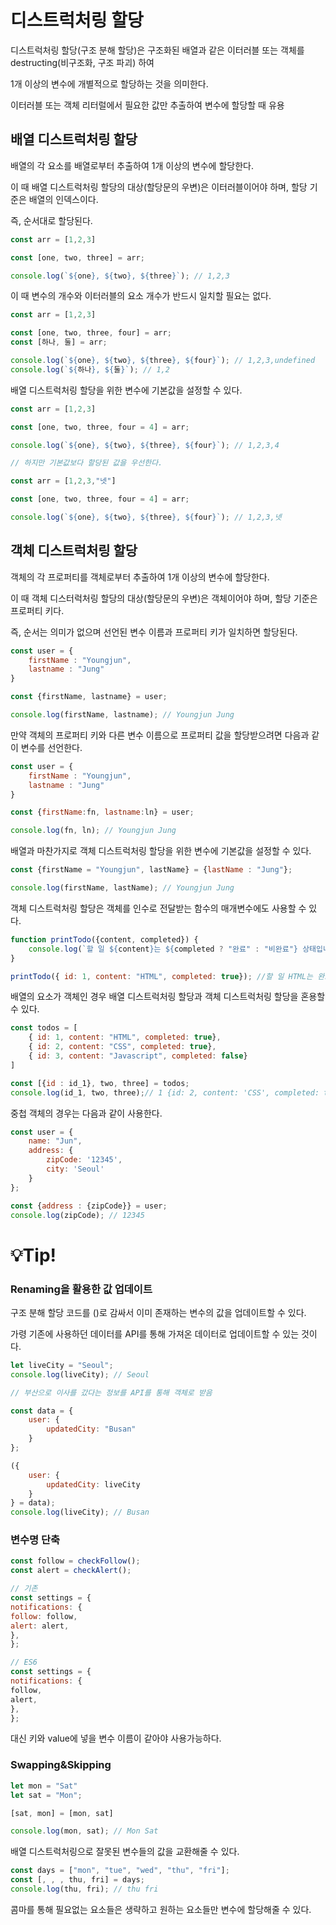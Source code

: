 # 디스트럭처링 할당

디스트럭처링 할당(구조 분해 할당)은 구조화된 배열과 같은 이터러블 또는 객체를 destructing(비구조화, 구조 파괴) 하여

1개 이상의 변수에 개별적으로 할당하는 것을 의미한다.

이터러블 또는 객체 리터럴에서 필요한 값만 추출하여 변수에 할당할 때 유용



## 배열 디스트럭처링 할당

배열의 각 요소를 배열로부터 추출하여 1개 이상의 변수에 할당한다.

이 때 배열 디스트럭처링 할당의 대상(할당문의 우변)은 이터러블이어야 하며, 할당 기준은 배열의 인덱스이다.

즉, 순서대로 할당된다.

```javascript
const arr = [1,2,3]

const [one, two, three] = arr;

console.log(`${one}, ${two}, ${three}`); // 1,2,3
```

이 때 변수의 개수와 이터러블의 요소 개수가 반드시 일치할 필요는 없다.

```javascript
const arr = [1,2,3]

const [one, two, three, four] = arr;
const [하나, 둘] = arr;

console.log(`${one}, ${two}, ${three}, ${four}`); // 1,2,3,undefined
console.log(`${하나}, ${둘}`); // 1,2
```

배열 디스트럭처링 할당을 위한 변수에 기본값을 설정할 수 있다.

```javascript
const arr = [1,2,3]

const [one, two, three, four = 4] = arr;

console.log(`${one}, ${two}, ${three}, ${four}`); // 1,2,3,4

// 하지만 기본값보다 할당된 값을 우선한다.

const arr = [1,2,3,"넷"]

const [one, two, three, four = 4] = arr;

console.log(`${one}, ${two}, ${three}, ${four}`); // 1,2,3,넷
```



## 객체 디스트럭처링 할당

객체의 각 프로퍼티를 객체로부터 추출하여 1개 이상의 변수에 할당한다.

이 때 객체 디스터럭처링 할당의 대상(할당문의 우변)은 객체이어야 하며, 할당 기준은 프로퍼티 키다.

즉, 순서는 의미가 없으며 선언된 변수 이름과 프로퍼티 키가 일치하면 할당된다.

```javascript
const user = {
	firstName : "Youngjun",
	lastname : "Jung"
}

const {firstName, lastname} = user;

console.log(firstName, lastname); // Youngjun Jung
```

만약 객체의 프로퍼티 키와 다른 변수 이름으로 프로퍼티 값을 할당받으려면 다음과 같이 변수를 선언한다.

```javascript
const user = {
	firstName : "Youngjun",
	lastname : "Jung"
}

const {firstName:fn, lastname:ln} = user;

console.log(fn, ln); // Youngjun Jung
```

배열과 마찬가지로 객체 디스트럭처링 할당을 위한 변수에 기본값을 설정할 수 있다.

```javascript
const {firstName = "Youngjun", lastName} = {lastName : "Jung"};

console.log(firstName, lastName); // Youngjun Jung
```

객체 디스트럭처링 할당은 객체를 인수로 전달받는 함수의 매개변수에도 사용할 수 있다.

```javascript
function printTodo({content, completed}) {
	console.log(`할 일 ${content}는 ${completed ? "완료" : "비완료"} 상태입니다.`);
}

printTodo({ id: 1, content: "HTML", completed: true}); //할 일 HTML는 완료 상태입니다.
```

배열의 요소가 객체인 경우 배열 디스트럭처링 할당과 객체 디스트럭처링 할당을 혼용할 수 있다.

```javascript
const todos = [
	{ id: 1, content: "HTML", completed: true},
	{ id: 2, content: "CSS", completed: true},
	{ id: 3, content: "Javascript", completed: false}
]

const [{id : id_1}, two, three] = todos;
console.log(id_1, two, three);// 1 {id: 2, content: 'CSS', completed: true} {id: 3, content: 'Javascript', completed: false}
```

중첩 객체의 경우는 다음과 같이 사용한다.

```javascript
const user = {
	name: "Jun",
	address: {
		zipCode: '12345',
		city: 'Seoul'
	}
};

const {address : {zipCode}} = user;
console.log(zipCode); // 12345
```



# :bulb:Tip!

### Renaming을 활용한 값 업데이트

구조 분해 할당 코드를 ()로 감싸서 이미 존재하는 변수의 값을 업데이트할 수 있다.

가령 기존에 사용하던 데이터를 API를 통해 가져온 데이터로 업데이트할 수 있는 것이다.

```javascript
let liveCity = "Seoul";
console.log(liveCity); // Seoul

// 부산으로 이사를 갔다는 정보를 API를 통해 객체로 받음

const data = {
	user: {
		updatedCity: "Busan"
	}
};

({
	user: {
		updatedCity: liveCity
	}
} = data);
console.log(liveCity); // Busan
```

### 변수명 단축

```javascript
const follow = checkFollow();
const alert = checkAlert();

// 기존
const settings = {
notifications: {
follow: follow,
alert: alert,
},
};

// ES6
const settings = {
notifications: {
follow,
alert,
},
};
```

대신 키와 value에 넣을 변수 이름이 같아야 사용가능하다.

### Swapping&Skipping

```javascript
let mon = "Sat"
let sat = "Mon";

[sat, mon] = [mon, sat]

console.log(mon, sat); // Mon Sat
```

배열 디스트럭처링으로 잘못된 변수들의 값을 교환해줄 수 있다.

```javascript
const days = ["mon", "tue", "wed", "thu", "fri"];
const [, , , thu, fri] = days;
console.log(thu, fri); // thu fri
```

콤마를 통해 필요없는 요소들은 생략하고 원하는 요소들만 변수에 할당해줄 수 있다.

